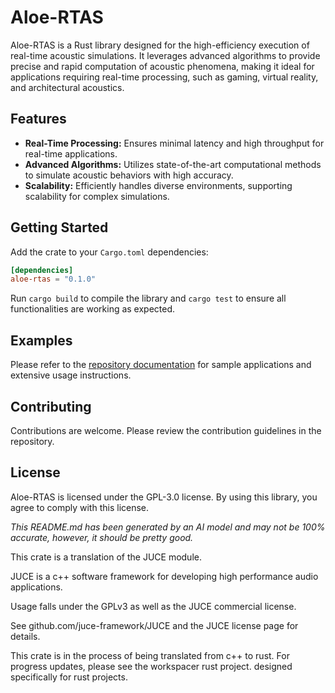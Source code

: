 # Aloe-RTAS

Aloe-RTAS is a Rust library designed for the high-efficiency execution of real-time acoustic simulations. It leverages advanced algorithms to provide precise and rapid computation of acoustic phenomena, making it ideal for applications requiring real-time processing, such as gaming, virtual reality, and architectural acoustics.

## Features
- **Real-Time Processing:** Ensures minimal latency and high throughput for real-time applications.
- **Advanced Algorithms:** Utilizes state-of-the-art computational methods to simulate acoustic behaviors with high accuracy.
- **Scalability:** Efficiently handles diverse environments, supporting scalability for complex simulations.

## Getting Started
Add the crate to your `Cargo.toml` dependencies:
```toml
[dependencies]
aloe-rtas = "0.1.0"
```
Run `cargo build` to compile the library and `cargo test` to ensure all functionalities are working as expected.

## Examples
Please refer to the [repository documentation](https://github.com/klebs6/aloe-rs) for sample applications and extensive usage instructions.

## Contributing
Contributions are welcome. Please review the contribution guidelines in the repository.

## License
Aloe-RTAS is licensed under the GPL-3.0 license. By using this library, you agree to comply with this license.

*This README.md has been generated by an AI model and may not be 100% accurate, however, it should be pretty good.*

This crate is a translation of the JUCE module.

JUCE is a c++ software framework for developing high performance audio applications.

Usage falls under the GPLv3 as well as the JUCE commercial license.

See github.com/juce-framework/JUCE and the JUCE license page for details.

This crate is in the process of being translated from c++ to rust. For progress updates, please see the workspacer rust project. designed specifically for rust projects.
